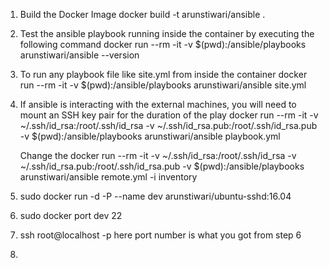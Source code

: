1. Build the Docker Image
    docker build -t arunstiwari/ansible .

2. Test the ansible playbook running inside the container by executing the following command
    docker run --rm -it -v $(pwd):/ansible/playbooks arunstiwari/ansible --version

3. To run any playbook file like site.yml from inside the container
  docker run --rm -it -v $(pwd):/ansible/playbooks arunstiwari/ansible site.yml

4. If ansible is interacting with the external machines, you will need to mount an SSH key pair for the duration of the play
    docker run --rm -it -v ~/.ssh/id_rsa:/root/.ssh/id_rsa -v ~/.ssh/id_rsa.pub:/root/.ssh/id_rsa.pub -v $(pwd):/ansible/playbooks arunstiwari/ansible playbook.yml

   Change the 
    docker run --rm -it -v ~/.ssh/id_rsa:/root/.ssh/id_rsa -v ~/.ssh/id_rsa.pub:/root/.ssh/id_rsa.pub -v $(pwd):/ansible/playbooks arunstiwari/ansible remote.yml -i inventory



5. sudo docker run -d -P --name dev arunstiwari/ubuntu-sshd:16.04
6. sudo docker port dev 22
7. ssh root@localhost -p <portnumber>
    here port number is what you got from step 6
8.